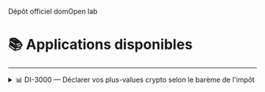 Dépôt officiel domOpen lab

# 📚 Applications disponibles

---

<details closed>

<summary>📊 DI-3000 — Déclarer vos plus-values crypto selon le barème de l'impôt</summary>

---

Testé pour :
   
   - Formulaires et codes :
1. Formulaire 2086 3N
   
   - CSV de plateformes :
1. Bitpanda

---

**DI-3000** est une interface locale pour :

- 📥 Charger un fichier CSV
- 🔁 Appliquer la méthode **FIFO** pour les ventes de crypto
- 🧾 Générer automatiquement les lignes fiscales requises à la délcaration
- 📊 Simuler votre impôt via un **barème progressif modifiable**
- 📤 Exporter les résultats au format **CSV français**

---

<details closed>
<summary>Installation sous Windows 10-11</summary>

#### 🧰 1. Installation de Python 3.10+

- Appuyez sur **Win + X** et choisissez **Terminal (administrateur)**.
- Tapez cette commande pour télécharger et installer Python :
   ```powershell
   Start-Process "https://www.python.org/ftp/python/3.12.2/python-3.12.2-amd64.exe"
   ```

Pendant l'installation, cochez ✅ **"Add Python to PATH"**

---

#### 📁 2. Accéder au dossier de l'application

- Cliquez avec le **bouton droit** sur le dossier contenant `declarateur-d-impot-3000.py`  
- Choisissez **"Copier comme chemin d’accès"**
- Ouvrez une nouvelle fenêtre **Terminal (administrateur)** avec le raccourci **Win + X**, tapez **cd suivi d'un espace** et collez votre chemin :

```bash
cd "C:\Users\votre_nom\Chemin\vers\le\dossier"
```

---

#### 📦 3. Installer les dépendances

- Dans la même fenêtre copier puis coller la commande suivante : 

```bash
pip install streamlit pandas
```

---

#### ▶️ 4. Lancer l’application

- Et toujours dans la même fenêtre copier puis coller la commande suivante :

```bash
streamlit run declarateur-d-impot-3000.py
```

Cela ouvre automatiquement une page dans votre navigateur à l’adresse `http://localhost:8501`.

---

</details>

---

## 📜 Licence

Projets open source — librement modifiable, redistribuable et utilisable.

---

</details>
